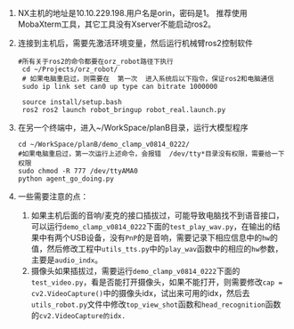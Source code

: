 1. NX主机的地址是10.10.229.198.用户名是orin，密码是1。 推荐使用MobaXterm工具，其它工具没有Xserver不能启动ros2。

2. 连接到主机后，需要先激活环境变量，然后运行机械臂ros2控制软件
   
   ```shell
   #所有关于ros2的命令都要在orz_robot路径下执行
    cd ~/Projects/orz_robot/
    # 如果电脑重启过，则需要在  第一次  进入系统后以下指令，保证ros2和电脑通信
    sudo ip link set can0 up type can bitrate 1000000
   
    source install/setup.bash
    ros2 ros2 launch robot_bringup robot_real.launch.py
   ```

3. 在另一个终端中，进入~/WorkSpace/planB目录，运行大模型程序
   
   ```shell
   cd ~/WorkSpace/planB/demo_clamp_v0814_0222/
   #如果电脑重启过，第一次运行上述命令，会报错  /dev/tty*目录没有权限，需要给一下权限
   sudo chmod -R 777 /dev/ttyAMA0
   python agent_go_doing.py
   ```

4. 一些需要注意的点：
   
   1. 如果主机后面的音响/麦克的接口插拔过，可能导致电脑找不到语音接口，可以运行`demo_clamp_v0814_0222`下面的`test_play_wav.py`，在输出的结果中有两个USB设备，没有`PnP`的是音响，需要记录下相应信息中的`hw`的值，然后修改工程中`utils_tts.py`中的`play_wav`函数中的相应的`hw`参数，主要是`audio_indx`。
   2. 摄像头如果插拔过，需要运行`demo_clamp_v0814_0222`下面的`test_video.py`，看是否能打开摄像头，如果不能打开，则需要修改`cap = cv2.VideoCapture()`中的摄像头idx，试出来可用的idx，然后去`utils_robot.py`文件中修改`top_view_shot`函数和`head_recognition`函数的`cv2.VideoCapture的idx.`
      
      

